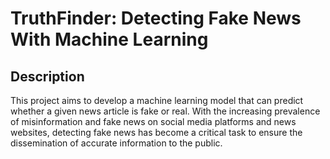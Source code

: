 # TruthFinder: Detecting Fake News With Machine Learning
## Description
This project aims to develop a machine learning model that can predict whether a given news article is fake or real. With the increasing prevalence of misinformation and fake news on social media platforms and news websites, detecting fake news has become a critical task to ensure the dissemination of accurate information to the public.

